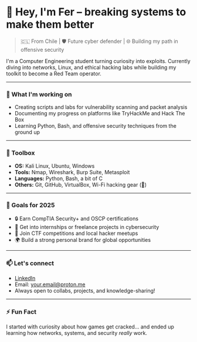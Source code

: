 # 👾 Hey, I'm Fer – breaking systems to make them better

> 🇨🇱 From Chile | 🛡️ Future cyber defender | 🌐 Building my path in offensive security

I'm a Computer Engineering student turning curiosity into exploits. Currently diving into networks, Linux, and ethical hacking labs while building my toolkit to become a Red Team operator.

---

### 🧠 What I'm working on
- Creating scripts and labs for vulnerability scanning and packet analysis
- Documenting my progress on platforms like TryHackMe and Hack The Box
- Learning Python, Bash, and offensive security techniques from the ground up

---

### 🧰 Toolbox
- **OS:** Kali Linux, Ubuntu, Windows
- **Tools:** Nmap, Wireshark, Burp Suite, Metasploit
- **Languages:** Python, Bash, a bit of C
- **Others:** Git, GitHub, VirtualBox, Wi-Fi hacking gear (👀)

---

### 🚀 Goals for 2025
- 🔒 Earn CompTIA Security+ and OSCP certifications
- 💼 Get into internships or freelance projects in cybersecurity
- 🧠 Join CTF competitions and local hacker meetups
- 🌍 Build a strong personal brand for global opportunities

---

### 📫 Let's connect
- [LinkedIn](https://linkedin.com/in/your-custom-url)
- Email: your.email@proton.me  
- Always open to collabs, projects, and knowledge-sharing!

---

### ⚡ Fun Fact
I started with curiosity about how games get cracked… and ended up learning how networks, systems, and security *really* work.
